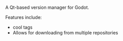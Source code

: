 A Qt-based version manager for Godot.

Features include:
- cool tags
- Allows for downloading from multiple repositories
